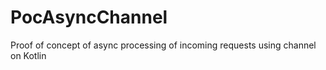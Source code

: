 # PocAsyncChannel
Proof of concept of async processing of incoming requests using channel on Kotlin
